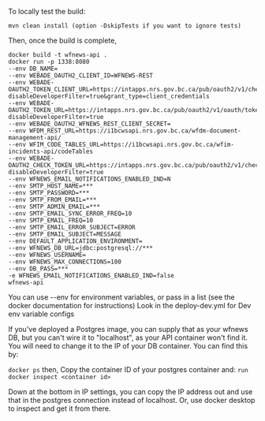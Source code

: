 To locally test the build:

```
mvn clean install (option -DskipTests if you want to ignore tests)
```

Then, once the build is complete,

```
docker build -t wfnews-api .
docker run -p 1338:8080 
--env DB_NAME=
--env WEBADE_OAUTH2_CLIENT_ID=WFNEWS-REST
--env WEBADE-OAUTH2_TOKEN_CLIENT_URL=https://intapps.nrs.gov.bc.ca/pub/oauth2/v1/check_token?disableDeveloperFilter=true&grant_type=client_credentials
--env WEBADE-OAUTH2_TOKEN_URL=https://intapps.nrs.gov.bc.ca/pub/oauth2/v1/oauth/token?disableDeveloperFilter=true
--env WEBADE_OAUTH2_WFNEWS_REST_CLIENT_SECRET=
--env WFDM_REST_URL=https://i1bcwsapi.nrs.gov.bc.ca/wfdm-document-management-api/
--env WFIM_CODE_TABLES_URL=https://i1bcwsapi.nrs.gov.bc.ca/wfim-incidents-api/codeTables
--env WEBADE-OAUTH2_CHECK_TOKEN_URL=https://intapps.nrs.gov.bc.ca/pub/oauth2/v1/check_token?disableDeveloperFilter=true
--env WFNEWS_EMAIL_NOTIFICATIONS_ENABLED_IND=N
--env SMTP_HOST_NAME=***
--env SMTP_PASSWORD=***
--env SMTP_FROM_EMAIL=***
--env SMTP_ADMIN_EMAIL=***
--env SMTP_EMAIL_SYNC_ERROR_FREQ=10
--env SMTP_EMAIL_FREQ=10
--env SMTP_EMAIL_ERROR_SUBJECT=ERROR
--env SMTP_EMAIL_SUBJECT=MESSAGE
--env DEFAULT_APPLICATION_ENVIRONMENT=
--env WFNEWS_DB_URL=jdbc:postgresql://***
--env WFNEWS_USERNAME=
--env WFNEWS_MAX_CONNECTIONS=100
--env DB_PASS=***
-e WFNEWS_EMAIL_NOTIFICATIONS_ENABLED_IND=false
wfnews-api
```

You can use --env for environment variables, or pass in a list (see the docker documentation for instructions)
Look in the deploy-dev.yml for Dev env variable configs

If you've deployed a Postgres image, you can supply that as your wfnews DB, but you can't wire it to "localhost", as your API container won't find it. You will need to change it to the IP of your DB container. You can find this by:

`docker ps`
then, Copy the container ID of your postgres container and:
`run docker inspect <container id>`

Down at the bottom in IP settings, you can copy the IP address out and use that in the postgres connection instead of localhost. Or, use docker desktop to inspect and get it from there.